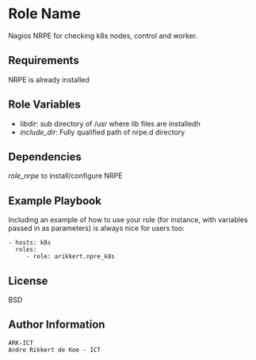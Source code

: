 Role Name
=========

Nagios NRPE for checking k8s nodes, control and worker.

Requirements
------------

NRPE is already installed

Role Variables
--------------

- *libdir*: sub directory of /usr where lib files are installedh
- *include_dir*: Fully qualified path of nrpe.d directory

Dependencies
------------

*role_nrpe* to install/configure NRPE

Example Playbook
----------------

Including an example of how to use your role (for instance, with variables passed in as parameters) is always nice for users too:

    - hosts: k8s
      roles:
         - role: arikkert.npre_k8s

License
-------

BSD

Author Information
------------------

    ARK-ICT
    Andre Rikkert de Koe - ICT
